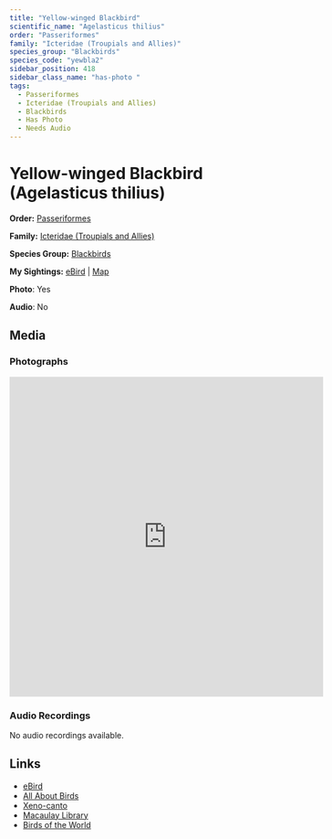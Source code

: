 ```yaml
---
title: "Yellow-winged Blackbird"
scientific_name: "Agelasticus thilius"
order: "Passeriformes"
family: "Icteridae (Troupials and Allies)"
species_group: "Blackbirds"
species_code: "yewbla2"
sidebar_position: 418
sidebar_class_name: "has-photo "
tags: 
  - Passeriformes
  - Icteridae (Troupials and Allies)
  - Blackbirds
  - Has Photo
  - Needs Audio
---
```


# Yellow-winged Blackbird (Agelasticus thilius)

**Order:** [Passeriformes](/tags/passeriformes)

**Family:** [Icteridae (Troupials and Allies)](/tags/icteridae-troupials-and-allies)

**Species Group:** [Blackbirds](/tags/blackbirds)

**My Sightings:** [eBird](https://ebird.org/lifelist?r=world&time=life&spp=yewbla2) | [Map](/map?species_code=yewbla2)

**Photo**: Yes 

**Audio**: No

## Media
### Photographs
<iframe src="https://macaulaylibrary.org/asset/625246625/embed" width="550" height="560" frameborder="0" allowfullscreen></iframe>

### Audio Recordings
No audio recordings available.

## Links
* [eBird](https://ebird.org/species/yewbla2) 
* [All About Birds](https://www.allaboutbirds.org/guide/yewbla2) 
* [Xeno-canto](https://www.xeno-canto.org/species/agelasticus-thilius) 
* [Macaulay Library](https://search.macaulaylibrary.org/catalog?taxonCode=yewbla2&sort=rating_rank_desc)
* [Birds of the World](https://birdsoftheworld.org/bow/species/yewbla2)
